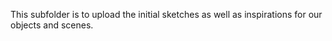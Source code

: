 This subfolder is to upload the initial sketches as well as inspirations for our objects and scenes.
